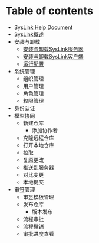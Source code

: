 # Table of contents

* [SysLink Help Document](README.md)
* [SysLink概述](syslink-gai-shu.md)
* 安装与卸载
  * [安装与卸载SysLink服务器](untitled/an-zhuang-syslink.md)
  * [安装与卸载SysLink客户端](untitled/xie-zai-syslink.md)
  * [运行配置](untitled/yun-hang-pei-zhi.md)
* 系统管理
  * 组织管理
  * 用户管理
  * 角色管理
  * 权限管理
* 身份认证
* 模型协同
  * 新建仓库
    * 添加协作者
  * 克隆远程仓库
  * 打开本地仓库
  * 拉取
  * 复原更改
  * 推送到服务器
  * 对比变更
  * 本地提交
* 审签管理
  * 审签模板管理
  * 发布仓库
    * 版本发布
  * 流程审批
  * 流程撤销
  * 审批进度查看

